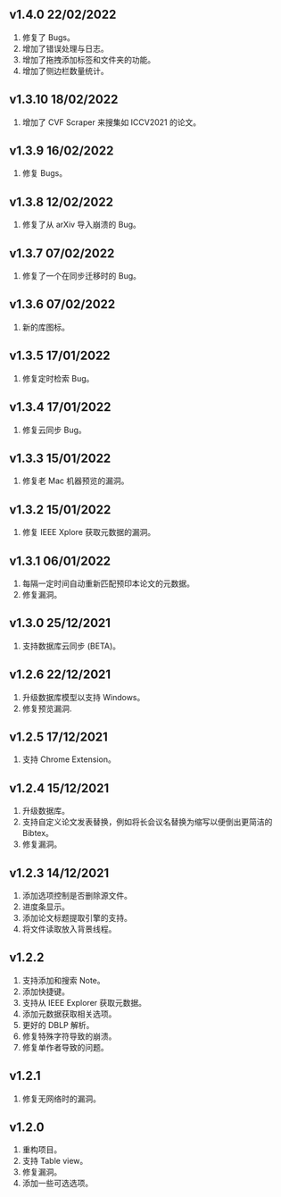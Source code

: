 ## v1.4.0 22/02/2022
1. 修复了 Bugs。
2. 增加了错误处理与日志。
3. 增加了拖拽添加标签和文件夹的功能。
4. 增加了侧边栏数量统计。

## v1.3.10 18/02/2022
1. 增加了 CVF Scraper 来搜集如 ICCV2021 的论文。

## v1.3.9 16/02/2022
1. 修复 Bugs。

## v1.3.8 12/02/2022
1. 修复了从 arXiv 导入崩溃的 Bug。

## v1.3.7 07/02/2022
1. 修复了一个在同步迁移时的 Bug。

## v1.3.6 07/02/2022
1. 新的库图标。

## v1.3.5 17/01/2022
1. 修复定时检索 Bug。

## v1.3.4 17/01/2022
1. 修复云同步 Bug。

## v1.3.3 15/01/2022
1. 修复老 Mac 机器预览的漏洞。

## v1.3.2 15/01/2022
1. 修复 IEEE Xplore 获取元数据的漏洞。

## v1.3.1 06/01/2022
1. 每隔一定时间自动重新匹配预印本论文的元数据。
2. 修复漏洞。

## v1.3.0 25/12/2021
1. 支持数据库云同步 (BETA)。

## v1.2.6 22/12/2021
1. 升级数据库模型以支持 Windows。
2. 修复预览漏洞.

## v1.2.5 17/12/2021
1. 支持 Chrome Extension。

## v1.2.4 15/12/2021
1. 升级数据库。
2. 支持自定义论文发表替换，例如将长会议名替换为缩写以便倒出更简洁的 Bibtex。
3. 修复漏洞。


## v1.2.3 14/12/2021
1. 添加选项控制是否删除源文件。
2. 进度条显示。
3. 添加论文标题提取引擎的支持。
4. 将文件读取放入背景线程。

## v1.2.2
1. 支持添加和搜索 Note。
2. 添加快捷键。
3. 支持从 IEEE Explorer 获取元数据。
4. 添加元数据获取相关选项。
5. 更好的 DBLP 解析。
5. 修复特殊字符导致的崩溃。
6. 修复单作者导致的问题。

## v1.2.1
1. 修复无网络时的漏洞。

## v1.2.0
1. 重构项目。
2. 支持 Table view。
3. 修复漏洞。
4. 添加一些可选选项。